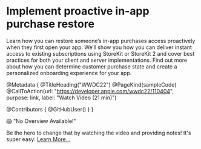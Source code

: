 # Implement proactive in-app purchase restore

Learn how you can restore someone’s in-app purchases access proactively when they first open your app. We’ll show you how you can deliver instant access to existing subscriptions using StoreKit or StoreKit 2 and cover best practices for both your client and server implementations. Find out more about how you can determine customer purchase state and create a personalized onboarding experience for your app.

@Metadata {
   @TitleHeading("WWDC22")
   @PageKind(sampleCode)
   @CallToAction(url: "https://developer.apple.com/wwdc22/110404", purpose: link, label: "Watch Video (21 min)")

   @Contributors {
      @GitHubUser(<replace this with your GitHub handle>)
   }
}

😱 "No Overview Available!"

Be the hero to change that by watching the video and providing notes! It's super easy:
 [Learn More…](https://wwdcnotes.github.io/WWDCNotes/documentation/wwdcnotes/contributing)
